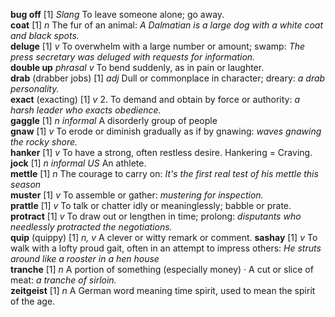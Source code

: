 __bug off__ [1] _Slang_ To leave someone alone; go away.  
__coat__ [1] _n_ The fur of an animal: _A Dalmatian is a large dog with a white coat and black spots._  
__deluge__ [1] _v_ To overwhelm with a large number or amount; swamp: _The press secretary was deluged with requests for information._  
__double up__ _phrasal v_  To bend suddenly, as in pain or laughter.  
__drab__ (drabber jobs) [1] _adj_ Dull or commonplace in character; dreary: _a drab personality._  
__exact__ (exacting) [1] _v_ 2. To demand and obtain by force or authority: _a harsh leader who exacts obedience._  
__gaggle__ [1] _n informal_ A disorderly group of people  
__gnaw__ [1] _v_ To erode or diminish gradually as if by gnawing: _waves gnawing the rocky shore._  
__hanker__ [1] _v_ To have a strong, often restless desire. Hankering = Craving.  
__jock__ [1] _n informal US_ An athlete.  
__mettle__ [1] _n_ The courage to carry on: _It's the first real test of his mettle this season_  
__muster__ [1] _v_ To assemble or gather: _mustering for inspection._  
__prattle__ [1] _v_ To talk or chatter idly or meaninglessly; babble or prate.  
__protract__ [1] _v_  To draw out or lengthen in time; prolong: _disputants who needlessly protracted the negotiations._  
__quip__ (quippy) [1] _n, v_  A clever or witty remark or comment.
__sashay__ [1] _v_ To walk with a lofty proud gait, often in an attempt to impress others: _He struts around like a rooster in a hen house_  
__tranche__ [1] _n_ A portion of something (especially money) ·  A cut or slice of meat: _a tranche of sirloin._  
__zeitgeist__ [1] _n_ A German word meaning time spirit, used to mean the spirit of the age.  